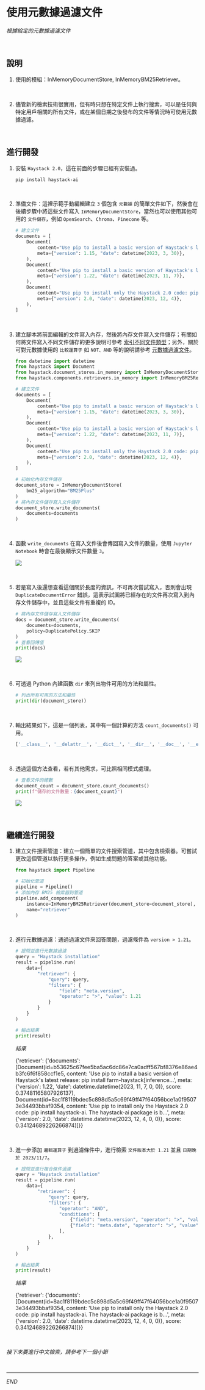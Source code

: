 # 使用元數據過濾文件

_根據給定的元數據過濾文件_

<br>

## 說明

1. 使用的模組：InMemoryDocumentStore, InMemoryBM25Retriever。

<br>

2. 儘管新的檢索技術很實用，但有時只想在特定文件上執行搜索，可以是任何與特定用戶相關的所有文件，或在某個日期之後發布的文件等情況時可使用元數據過濾。

<br>

## 進行開發

1. 安裝 `Haystack 2.0`，這在前面的步驟已經有安裝過。

    ```bash
    pip install haystack-ai
    ```

<br>

2. 準備文件：這裡示範手動編輯建立 `3` 個包含 `元數據` 的簡單文件如下，然後會在後續步驟中將這些文件寫入 `InMemoryDocumentStore`，當然也可以使用其他可用的 `文件儲存`，例如 `OpenSearch`、`Chroma`、`Pinecone` 等。

    ```python
    # 建立文件
    documents = [
        Document(
            content="Use pip to install a basic version of Haystack's latest release: pip install farm-haystack. All the core Haystack components live in the haystack repo. But there's also the haystack-extras repo which contains components that are not as widely used, and you need to install them separately.",
            meta={"version": 1.15, "date": datetime(2023, 3, 30)},
        ),
        Document(
            content="Use pip to install a basic version of Haystack's latest release: pip install farm-haystack[inference]. All the core Haystack components live in the haystack repo. But there's also the haystack-extras repo which contains components that are not as widely used, and you need to install them separately.",
            meta={"version": 1.22, "date": datetime(2023, 11, 7)},
        ),
        Document(
            content="Use pip to install only the Haystack 2.0 code: pip install haystack-ai. The haystack-ai package is built on the main branch which is an unstable beta version, but it's useful if you want to try the new features as soon as they are merged.",
            meta={"version": 2.0, "date": datetime(2023, 12, 4)},
        ),
    ]
    ```


<br>

3. 建立腳本將前面編輯的文件寫入內存，然後將內存文件寫入文件儲存；有關如何將文件寫入不同文件儲存的更多說明可參考 [索引不同文件類型](https://haystack.deepset.ai/docs/2.0/indexing)；另外，關於可對元數據使用的 `比較運算子` 如 `NOT、AND` 等的說明請參考 [元數據過濾文件](https://haystack.deepset.ai/docs/2.0/meta_filtering)。

    ```python
    from datetime import datetime
    from haystack import Document
    from haystack.document_stores.in_memory import InMemoryDocumentStore
    from haystack.components.retrievers.in_memory import InMemoryBM25Retriever

    # 建立文件
    documents = [
        Document(
            content="Use pip to install a basic version of Haystack's latest release: pip install farm-haystack. All the core Haystack components live in the haystack repo. But there's also the haystack-extras repo which contains components that are not as widely used, and you need to install them separately.",
            meta={"version": 1.15, "date": datetime(2023, 3, 30)},
        ),
        Document(
            content="Use pip to install a basic version of Haystack's latest release: pip install farm-haystack[inference]. All the core Haystack components live in the haystack repo. But there's also the haystack-extras repo which contains components that are not as widely used, and you need to install them separately.",
            meta={"version": 1.22, "date": datetime(2023, 11, 7)},
        ),
        Document(
            content="Use pip to install only the Haystack 2.0 code: pip install haystack-ai. The haystack-ai package is built on the main branch which is an unstable beta version, but it's useful if you want to try the new features as soon as they are merged.",
            meta={"version": 2.0, "date": datetime(2023, 12, 4)},
        ),
    ]

    # 初始化內存文件儲存
    document_store = InMemoryDocumentStore(
        bm25_algorithm="BM25Plus"
    )
    # 將內存文件儲存寫入文件儲存
    document_store.write_documents(
        documents=documents
    )
    ```

<br>

4. 函數 `write_documents` 在寫入文件後會傳回寫入文件的數量，使用 `Jupyter Notebook` 時會在最後顯示文件數量 `3`。

    ![](images/img_14.png)

<br>

5. 若是寫入後還想查看這個關於長度的資訊，不可再次嘗試寫入，否則會出現 `DuplicateDocumentError` 錯誤，這表示試圖將已經存在的文件再次寫入到內存文件儲存中，並且這些文件有重複的 ID。

    ```python
    # 將內存文件儲存寫入文件儲存
    docs = document_store.write_documents(
        documents=documents,
        policy=DuplicatePolicy.SKIP
    )
    # 查看回傳值
    print(docs)
    ```

    ![](images/img_43.png)

<br>

6. 可透過 Python 內建函數 `dir` 來列出物件可用的方法和屬性。

    ```python
    # 列出所有可用的方法和屬性
    print(dir(document_store))
    ```

<br>

7. 輸出結果如下，這是一個列表，其中有一個計算的方法 `count_documents()` 可用。

    ```python
    ['__class__', '__delattr__', '__dict__', '__dir__', '__doc__', '__eq__', '__format__', '__ge__', '__getattribute__', '__gt__', '__hash__', '__init__', '__init_subclass__', '__le__', '__lt__', '__module__', '__ne__', '__new__', '__reduce__', '__reduce_ex__', '__repr__', '__setattr__', '__sizeof__', '__str__', '__subclasshook__', '__weakref__', '_avg_doc_len', '_bm25_attr', '_compute_query_embedding_similarity_scores', '_dispatch_bm25', '_freq_vocab_for_idf', '_score_bm25l', '_score_bm25okapi', '_score_bm25plus', '_tokenize_bm25', 'bm25_algorithm', 'bm25_algorithm_inst', 'bm25_parameters', 'bm25_retrieval', 'bm25_tokenization_regex', 'count_documents', 'delete_documents', 'embedding_retrieval', 'embedding_similarity_function', 'filter_documents', 'from_dict', 'index', 'storage', 'to_dict', 'tokenizer', 'write_documents']
    ```

<br>

8. 透過這個方法查看，若有其他需求，可比照相同模式處理。

    ```python
    # 查看文件的總數
    document_count = document_store.count_documents()
    print(f"儲存的文件數量：{document_count}")
    ```

    ![](images/img_44.png)

<br>

## 繼續進行開發

1. 建立文件搜索管道：建立一個簡單的文件搜索管道，其中包含檢索器。可嘗試更改這個管道以執行更多操作，例如生成問題的答案或其他功能。

    ```python
    from haystack import Pipeline

    # 初始化管道
    pipeline = Pipeline()
    # 添加內存 BM25 檢索器到管道
    pipeline.add_component(
        instance=InMemoryBM25Retriever(document_store=document_store),
        name="retriever"
    )
    ```

<br>

2. 進行元數據過濾：通過過濾文件來回答問題，過濾條件為 `version > 1.21`。

    ```python
    # 提問並進行元數據過濾
    query = "Haystack installation"
    result = pipeline.run(
        data={
            "retriever": {
                "query": query,
                "filters": {
                    "field": "meta.version",
                    "operator": ">", "value": 1.21
                }
            }
        }
    )

    # 輸出結果
    print(result)
    ```

    _結果_

    {'retriever': {'documents': [Document(id=b53625c67fee5ba5ac6dc86e7ca0adff567bf8376e86ae4b3fc6f6f858ccf1e5, content: 'Use pip to install a basic version of Haystack's latest release: pip install farm-haystack[inference...', meta: {'version': 1.22, 'date': datetime.datetime(2023, 11, 7, 0, 0)}, score: 0.37481165807926137), Document(id=8ac1f8119bdec5c898d5a5c69f49ff47f64056bce1a0f95073e34493bbaf9354, content: 'Use pip to install only the Haystack 2.0 code: pip install haystack-ai. The haystack-ai package is b...', meta: {'version': 2.0, 'date': datetime.datetime(2023, 12, 4, 0, 0)}, score: 0.34124689226266874)]}}

<br>

3. 進一步添加 `邏輯運算子` 到過濾條件中，進行檢索 `文件版本大於 1.21` 並且 `日期晚於 2023/11/7`。

    ```python
    # 提問並進行複合條件過濾
    query = "Haystack installation"
    result = pipeline.run(
        data={
            "retriever": {
                "query": query,
                "filters": {
                    "operator": "AND",
                    "conditions": [
                        {"field": "meta.version", "operator": ">", "value": 1.21},
                        {"field": "meta.date", "operator": ">", "value": datetime(2023, 11, 7)},
                    ],
                },
            }
        }
    )

    # 輸出結果
    print(result)
    ```

    _結果_

    {'retriever': {'documents': [Document(id=8ac1f8119bdec5c898d5a5c69f49ff47f64056bce1a0f95073e34493bbaf9354, content: 'Use pip to install only the Haystack 2.0 code: pip install haystack-ai. The haystack-ai package is b...', meta: {'version': 2.0, 'date': datetime.datetime(2023, 12, 4, 0, 0)}, score: 0.34124689226266874)]}}

<br>

_接下來要進行中文檢索，請參考下一個小節_

<br>

___

_END_
